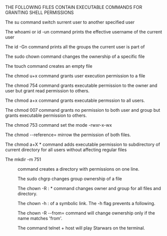 THE FOLLOWING FILES CONTAIN EXECUTABLE COMMANDS FOR GRANTING SHELL PERMISSIONS

The su command switch surrent user to another specified user

The whoami or id -un command prints the effective username of the current user

The id -Gn command prints all the groups the current user is part of

The sudo chown command changes the ownership of a specific file

The touch command creates an empty file

The chmod u+x command grants user execution permission to a file

The chmod 754 command grants executable permission to the owner and user but grant read permission to others.

The chmod a+x command grants executable permssion to all users.

The chmod 007 command grants no permission to both user and group but grants executable permission to others.

The chmod 753 command set the mode -rwxr-x-wx 

The chmod --reference=<file> <file> mirrow the permission of both files.

The chmod a+X * command adds executable permission to subdirectory of current directory for all users without affecting regular files

The mkdir -m 751 <dir> command creates a directory with permissions on one line.

The sudo chgrp <new-owner> <file> changes group ownership of a file

The chown -R <owner>:<group> * command changes owner and group for all files and directory.

The chown -h <owner>:<group> <file> of a symbolic link. The -h flag prevents a following.

The chown -R --from=<owner> <newowner> <file> command will change ownership only if the name matches 'from'.

The command telnet + host will play Starwars on the terminal.

